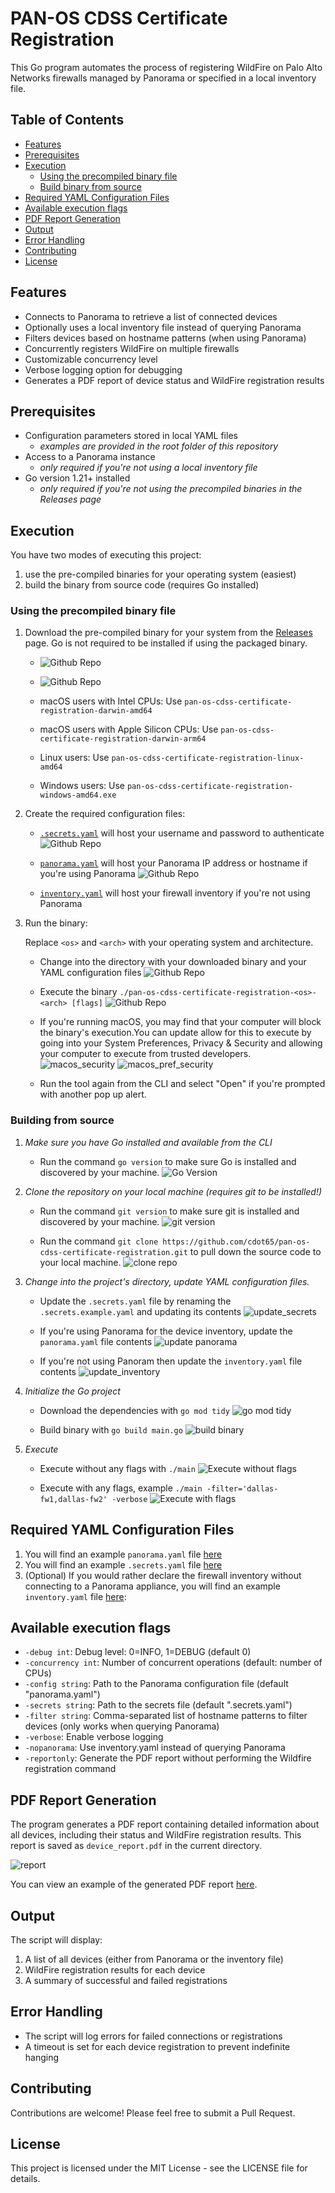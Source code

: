 # PAN-OS CDSS Certificate Registration

This Go program automates the process of registering WildFire on Palo Alto Networks firewalls managed by Panorama or specified in a local inventory file.

## Table of Contents

- [Features](#features)
- [Prerequisites](#prerequisites)
- [Execution](#execution)
  - [Using the precompiled binary file](#using-the-precompiled-binary-file)
  - [Build binary from source](#building-from-source)
- [Required YAML Configuration Files](#required-yaml-configuration-files)
- [Available execution flags](#available-execution-flags)
- [PDF Report Generation](#pdf-report-generation)
- [Output](#output)
- [Error Handling](#error-handling)
- [Contributing](#contributing)
- [License](#license)

## Features

- Connects to Panorama to retrieve a list of connected devices
- Optionally uses a local inventory file instead of querying Panorama
- Filters devices based on hostname patterns (when using Panorama)
- Concurrently registers WildFire on multiple firewalls
- Customizable concurrency level
- Verbose logging option for debugging
- Generates a PDF report of device status and WildFire registration results

## Prerequisites

- Configuration parameters stored in local YAML files
  - *examples are provided in the root folder of this repository*
- Access to a Panorama instance
   - *only required if you're not using a local inventory file*
- Go version 1.21+ installed
   - *only required if you're not using the precompiled binaries in the Releases page*

## Execution

You have two modes of executing this project:

1. use the pre-compiled binaries for your operating system (easiest)
2. build the binary from source code (requires Go installed)

### Using the precompiled binary file

1. Download the pre-compiled binary for your system from the [Releases](https://github.com/cdot65/pan-os-cdss-certificate-registration/releases) page. Go is not required to be installed if using the packaged binary.

   - ![Github Repo](docs/assets/images/gh_repo.png)
   - ![Github Repo](docs/assets/images/gh_releases.png)

   - macOS users with Intel CPUs: Use `pan-os-cdss-certificate-registration-darwin-amd64`
   - macOS users with Apple Silicon CPUs: Use `pan-os-cdss-certificate-registration-darwin-arm64`
   - Linux users: Use `pan-os-cdss-certificate-registration-linux-amd64`
   - Windows users: Use `pan-os-cdss-certificate-registration-windows-amd64.exe`

2. Create the required configuration files:

   - [`.secrets.yaml`](.secrets.example.yaml) will host your username and password to authenticate
   ![Github Repo](docs/assets/images/secrets_yaml.png)

   - [`panorama.yaml`](panorama.yaml) will host your Panorama IP address or hostname if you're using Panorama
   ![Github Repo](docs/assets/images/panorama_yaml.png)
   
   - [`inventory.yaml`](inventory.yaml) will host your firewall inventory if you're not using Panorama

3. Run the binary:

   Replace `<os>` and `<arch>` with your operating system and architecture.

   - Change into the directory with your downloaded binary and your YAML configuration files
   ![Github Repo](docs/assets/images/windows_files.png)

   - Execute the binary `./pan-os-cdss-certificate-registration-<os>-<arch> [flags]`
   ![Github Repo](docs/assets/images/windows_execute.png)

   - If you're running macOS, you may find that your computer will block the binary's execution.You can update allow for this to execute by going into your System Preferences, Privacy & Security and allowing your computer to execute from trusted developers.
   ![macos_security](docs/assets/images/macos_security.png)
   ![macos_pref_security](docs/assets/images/macos_pref_security.png)
   - Run the tool again from the CLI and select "Open" if you're prompted with another pop up alert.

### Building from source

1. _Make sure you have Go installed and available from the CLI_

   - Run the command `go version` to make sure Go is installed and discovered by your machine.
   ![Go Version](docs/assets/images/go_version.png)

2. _Clone the repository on your local machine (requires git to be installed!)_

   - Run the command `git version` to make sure git is installed and discovered by your machine.
   ![git version](docs/assets/images/git_version.png)

   - Run the command `git clone https://github.com/cdot65/pan-os-cdss-certificate-registration.git` to pull down the source code to your local machine.
   ![clone repo](docs/assets/images/git_clone.png)

3. _Change into the project's directory, update YAML configuration files._

   - Update the `.secrets.yaml` file by renaming the `.secrets.example.yaml` and updating its contents
   ![update_secrets](docs/assets/images/update_secrets_yaml.png)

   - If you're using Panorama for the device inventory, update the `panorama.yaml` file contents
   ![update panorama](docs/assets/images/update_panorama_yaml.png)

   - If you're not using Panoram then update the `inventory.yaml` file contents
   ![update_inventory](docs/assets/images/update_inventory_yaml.png)

4. _Initialize the Go project_

   - Download the dependencies with `go mod tidy`
   ![go mod tidy](docs/assets/images/go_tidy.png)

   - Build binary with `go build main.go`
   ![build binary](docs/assets/images/go_build.png)

5. _Execute_

   - Execute without any flags with `./main`
   ![Execute without flags](docs/assets/images/main_execute.png)

   - Execute with any flags, example `./main -filter='dallas-fw1,dallas-fw2' -verbose`
   ![Execute with flags](docs/assets/images/main_flags.png)

## Required YAML Configuration Files

1. You will find an example `panorama.yaml` file [here](panorama.yaml)
2. You will find an example `.secrets.yaml` file [here](.secrets.example.yaml)
3. (Optional) If you would rather declare the firewall inventory without connecting to a Panorama appliance, you will find an example `inventory.yaml` file [here](inventory.yaml):

## Available execution flags

- `-debug int`: Debug level: 0=INFO, 1=DEBUG (default 0)
- `-concurrency int`: Number of concurrent operations (default: number of CPUs)
- `-config string`: Path to the Panorama configuration file (default "panorama.yaml")
- `-secrets string`: Path to the secrets file (default ".secrets.yaml")
- `-filter string`: Comma-separated list of hostname patterns to filter devices (only works when querying Panorama)
- `-verbose`: Enable verbose logging
- `-nopanorama`: Use inventory.yaml instead of querying Panorama
- `-reportonly`: Generate the PDF report without performing the Wildfire registration command
   
## PDF Report Generation

The program generates a PDF report containing detailed information about all devices, including their status and WildFire registration results. This report is saved as `device_report.pdf` in the current directory.

![report](docs/assets/images/report.png)

You can view an example of the generated PDF report [here](docs/assets/pdf/device_report.pdf).

## Output

The script will display:

1. A list of all devices (either from Panorama or the inventory file)
2. WildFire registration results for each device
3. A summary of successful and failed registrations

## Error Handling

- The script will log errors for failed connections or registrations
- A timeout is set for each device registration to prevent indefinite hanging

## Contributing

Contributions are welcome! Please feel free to submit a Pull Request.

## License

This project is licensed under the MIT License - see the LICENSE file for details.
